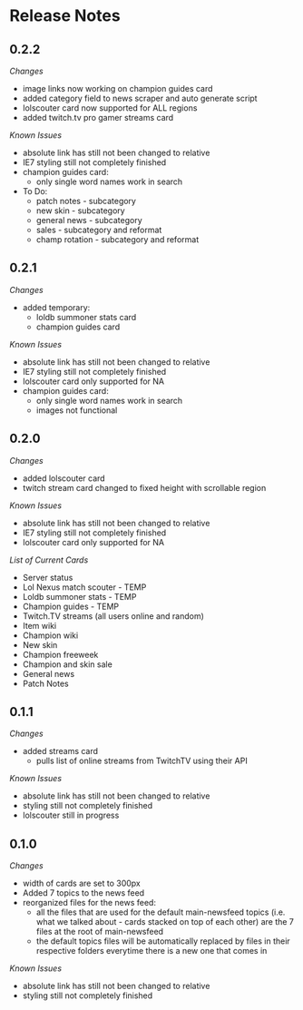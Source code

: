  Release Notes
=========

## 0.2.2

*Changes*

- image links now working on champion guides card
- added category field to news scraper and auto generate script
- lolscouter card now supported for ALL regions
- added twitch.tv pro gamer streams card

*Known Issues*

- absolute link has still not been changed to relative
- IE7 styling still not completely finished
- champion guides card:
	- only single word names work in search
- To Do:
	- patch notes - subcategory 
	- new skin - subcategory 
	- general news - subcategory
	- sales - subcategory and reformat 
	- champ rotation - subcategory and reformat 

## 0.2.1

*Changes*

- added temporary:
	- loldb summoner stats card
	- champion guides card

*Known Issues*

- absolute link has still not been changed to relative
- IE7 styling still not completely finished
- lolscouter card only supported for NA
- champion guides card:
	- only single word names work in search
	- images not functional

## 0.2.0

*Changes*

- added lolscouter card
- twitch stream card changed to fixed height with scrollable region

*Known Issues*

- absolute link has still not been changed to relative
- IE7 styling still not completely finished
- lolscouter card only supported for NA

*List of Current Cards*

- Server status
- Lol Nexus match scouter - TEMP
- Loldb summoner stats - TEMP
- Champion guides - TEMP
- Twitch.TV streams (all users online and random)
- Item wiki
- Champion wiki
- New skin
- Champion freeweek
- Champion and skin sale
- General news
- Patch Notes

## 0.1.1

*Changes*

- added streams card
  - pulls list of online streams from TwitchTV using their API

*Known Issues*

- absolute link has still not been changed to relative
- styling still not completely finished
- lolscouter still in progress


## 0.1.0

*Changes*

- width of cards are set to 300px
- Added 7 topics to the news feed
- reorganized files for the news feed:
  - all the files that are used for the default main-newsfeed topics (i.e. what we talked about - 
    cards stacked on top of each other) are the 7 files at the root of main-newsfeed
  - the default topics files will be automatically replaced by files in their respective folders 
    everytime there is a new one that comes in

*Known Issues*

- absolute link has still not been changed to relative
- styling still not completely finished

